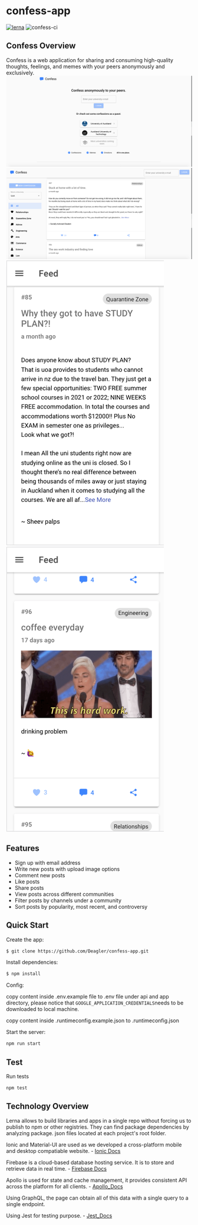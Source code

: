 # confess-app

[![lerna](https://img.shields.io/badge/maintained%20with-lerna-cc00ff.svg)](https://lerna.js.org/)
![confess-ci](https://github.com/Deagler/confess-app/workflows/confess-ci/badge.svg)

## Confess Overview
Confess is a web application for sharing and consuming high-quality thoughts, feelings, and memes with your peers anonymously and exclusively.
![Confess LandingPage](confessPreview/landingPage.png?raw=true "landing")
![Confess PostPage](confessPreview/postPage.png?raw=true "post")
![Confess RegisterPage](confessPreview/mobileOverview.png?raw=true "register")
![Confess CommentPage](confessPreview/mobileComment.png?raw=true "comment")

## Features

  * Sign up with email address
  * Write new posts with upload image options
  * Comment new posts
  * Like posts
  * Share posts
  * View posts across different communities
  * Filter posts by channels under a community
  * Sort posts by popularity, most recent, and controversy 

## Quick Start
   Create the app:
```bash
$ git clone https://github.com/Deagler/confess-app.git
```
  Install dependencies:
```bash
$ npm install
```
  Config:

  copy content inside .env.example file to .env file under api and app directory, please notice that ``GOOGLE_APPLICATION_CREDENTIALS``needs to be    downloaded to local machine.

  copy content inside .runtimeconfig.example.json to .runtimeconfig.json


  Start the server:

```bash
npm run start
```

## Test

  Run tests

```bash
npm test
```


## Technology Overview

Lerna allows to build libraries and apps in a single repo without forcing us to publish to npm or other registries. They can find package dependencies by analyzing package. json files located at each project's root folder.

Ionic and Material-UI are used as we developed a cross-platform mobile and desktop compatiable website. - [Ionic Docs](https://ionicframework.com/docs)

Firebase is a cloud-based database hosting service. It is to store and retrieve data in real time. - [Firebase Docs](https://firebase.google.com)

Apollo is used for state and cache management, it provides consistent API across the platform for all clients. - [Apollo_Docs](https://www.apollographql.com/docs)

Using GraphQL, the page can obtain all of this data with a single query to a single endpoint.

Using Jest for testing purpose. - [Jest_Docs](https://jestjs.io/en/)



